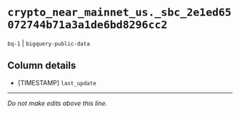 # `crypto_near_mainnet_us._sbc_2e1ed65072744b71a3a1de6bd8296cc2`
`bq-1` | `bigquery-public-data`

## Column details
* [TIMESTAMP] `last_update`

-------------------------------------------------------------------------------
*Do not make edits above this line.*
